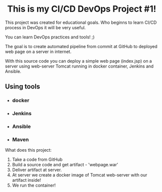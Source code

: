 
<h1 style="text-align: center;">This is my CI/CD DevOps Project #1!</h1>
<p>This project was created for educational goals. Who beginns to learn CI/CD process in DevOps it will be very useful.</p>
<p>You can learn DevOps practices and tools! ;)</p>
<p>The goal is to create automated pipeline from commit at GitHub to deployed web page on a server in internet.</p>
<p>With this source code you can deploy a simple web page (index.jsp) on a server using web-server Tomcat running in docker container, Jenkins and Ansible.</p>
<h2><strong>Using tools</strong></h2>
<ul>
	<li>
		<h3>docker</h3>
	</li>
	<li>
		<h3>Jenkins</h3>
	</li>
	<li>
		<h3>Ansible</h3>
	</li>
	<li>
		<h3>Maven</h3>
	</li>
</ul>

What does this project:
1. Take a code from GitHub
2. Build a source code and get artifact - 'webpage.war'
3. Deliver artifact at server.
4. At server we create a docker image of Tomcat web-server with our artifact inside!
5. We run the container!
